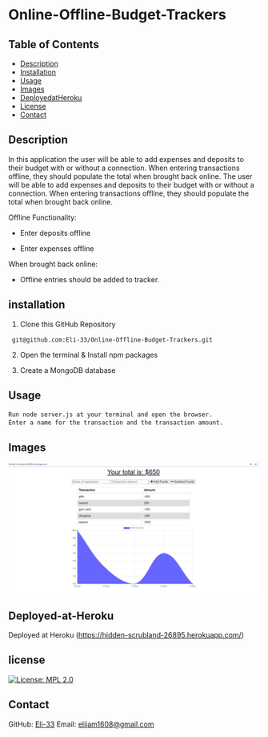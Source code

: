 # Online-Offline-Budget-Trackers

## Table of Contents
  * [Description](#Description)
  * [Installation](#installation)
  * [Usage](#usage)
  * [Images](#images)
  * [DeployedatHeroku](#Deployed-at-Heroku)
  * [License](#license)
  * [Contact](#Contact)

## Description
In this application the user will be able to add expenses and deposits to their budget with or without a connection.
When entering transactions offline, they should populate the total when brought back online.
The user will be able to add expenses and deposits to their budget with or without a connection. When entering transactions offline, they should populate the total when brought back online.

Offline Functionality:

  * Enter deposits offline

  * Enter expenses offline

When brought back online:

  * Offline entries should be added to tracker.

## installation

1. Clone this GitHub Repository 

 ```
  git@github.com:Eli-33/Online-Offline-Budget-Trackers.git
 ```
 
  2. Open the terminal & Install npm packages

  3. Create a MongoDB database

## Usage

```
Run node server.js at your terminal and open the browser.
Enter a name for the transaction and the transaction amount.
```

## Images
![Image](https://github.com/Eli-33/Online-Offline-Budget-Trackers/blob/main/screenshot/main%20page.PNG)

## Deployed-at-Heroku
Deployed at Heroku (https://hidden-scrubland-26895.herokuapp.com/)

## license
[![License: MPL 2.0](https://img.shields.io/badge/License-MPL%202.0-brightgreen.svg)](https://opensource.org/licenses/MPL-2.0)
## Contact

GitHub: [Eli-33]()
Email: <elijam1608@gmail.com>
